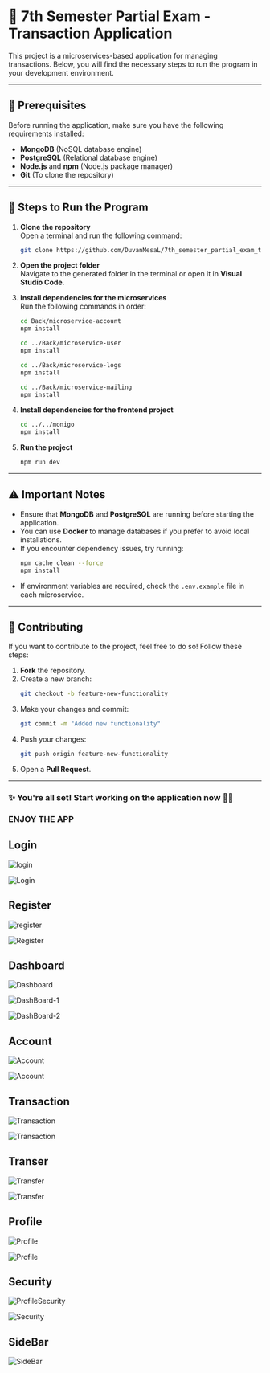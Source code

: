 # 🚀 7th Semester Partial Exam - Transaction Application

This project is a microservices-based application for managing transactions. Below, you will find the necessary steps to run the program in your development environment.

---

## 📌 Prerequisites

Before running the application, make sure you have the following requirements installed:

- **MongoDB** (NoSQL database engine)
- **PostgreSQL** (Relational database engine)
- **Node.js** and **npm** (Node.js package manager)
- **Git** (To clone the repository)

---

## 🚀 Steps to Run the Program

1. **Clone the repository**  
   Open a terminal and run the following command:
   ```bash
   git clone https://github.com/DuvanMesaL/7th_semester_partial_exam_term_1_transaction_application.git
   ```

2. **Open the project folder**  
   Navigate to the generated folder in the terminal or open it in **Visual Studio Code**.

3. **Install dependencies for the microservices**  
   Run the following commands in order:
   ```bash
   cd Back/microservice-account
   npm install

   cd ../Back/microservice-user
   npm install

   cd ../Back/microservice-logs
   npm install

   cd ../Back/microservice-mailing
   npm install
   ```

4. **Install dependencies for the frontend project**  
   ```bash
   cd ../../monigo
   npm install
   ```

5. **Run the project**  
   ```bash
   npm run dev
   ```

---

## ⚠️ Important Notes

- Ensure that **MongoDB** and **PostgreSQL** are running before starting the application.
- You can use **Docker** to manage databases if you prefer to avoid local installations.
- If you encounter dependency issues, try running:
  ```bash
  npm cache clean --force
  npm install
  ```
- If environment variables are required, check the `.env.example` file in each microservice.

---

## 🤝 Contributing

If you want to contribute to the project, feel free to do so! Follow these steps:

1. **Fork** the repository.
2. Create a new branch:  
   ```bash
   git checkout -b feature-new-functionality
   ```
3. Make your changes and commit:  
   ```bash
   git commit -m "Added new functionality"
   ```
4. Push your changes:  
   ```bash
   git push origin feature-new-functionality
   ```
5. Open a **Pull Request**.

---

### ✨ You're all set! Start working on the application now 🚀🎉


### ENJOY THE APP

## Login
![login](https://github.com/user-attachments/assets/b18b2a87-c011-4238-8f8b-8491088bef5f)

![Login](https://github.com/user-attachments/assets/f39f0b34-5278-4d89-835e-e439c86e2c26)

## Register
![register](https://github.com/user-attachments/assets/ffbf3a0a-9d1f-4728-bbea-65d57266c1b6)

![Register](https://github.com/user-attachments/assets/50f5acc6-3603-489d-b5e4-f3e22d3652ab)

## Dashboard
![Dashboard](https://github.com/user-attachments/assets/ba6132a6-c98b-4926-b890-8f2f3884ed91)

![DashBoard-1](https://github.com/user-attachments/assets/f1bd181c-ac7f-4c95-8d8f-c9c654fe2226)

![DashBoard-2](https://github.com/user-attachments/assets/de796d41-11df-45c4-8c24-d466edc55af4)

## Account
![Account](https://github.com/user-attachments/assets/6f409a46-6229-469a-a4d7-a4868e3727a0)

![Account](https://github.com/user-attachments/assets/62ce8cf0-1839-4ae7-a283-d11bbeb4cb3d)

## Transaction
![Transaction](https://github.com/user-attachments/assets/f29028b5-99f0-4803-80a6-7d00ae767ed0)

![Transaction](https://github.com/user-attachments/assets/5a3f91f5-e4cb-4e52-881c-1d835c8c09c8)

## Transer
![Transfer](https://github.com/user-attachments/assets/bce12fc9-b8ea-47ea-9945-b161bfcb7964)

![Transfer](https://github.com/user-attachments/assets/de2ce68b-0115-45e4-9899-65bf7a91de50)

## Profile
![Profile](https://github.com/user-attachments/assets/8858d5e7-e5c0-4ed0-931a-49b931781e83)

![Profile](https://github.com/user-attachments/assets/ae36123f-1b59-410a-ba8e-83351d567b2b)

## Security
![ProfileSecurity](https://github.com/user-attachments/assets/3e5f455f-5151-4561-ad1f-e462f278bf27)

![Security](https://github.com/user-attachments/assets/ce0d2bd2-1ad6-4569-a57a-75aa491aa012)

## SideBar
![SideBar](https://github.com/user-attachments/assets/69e44743-9dc4-4e88-a492-a94e7e5ab560)
